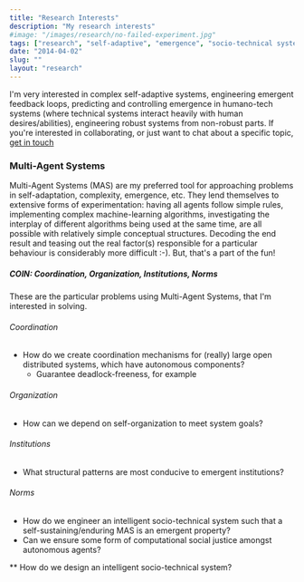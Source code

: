 ```yaml
---
title: "Research Interests"
description: "My research interests"
#image: "/images/research/no-failed-experiment.jpg"
tags: ["research", "self-adaptive", "emergence", "socio-technical systems","feedback loops"]
date: "2014-04-02"
slug: ""
layout: "research"
---
```

I'm very interested in complex self-adaptive systems, engineering emergent 
feedback loops, predicting and controlling emergence in humano-tech systems 
(where technical systems interact heavily with human desires/abilities), 
engineering robust systems from non-robust parts. <!--more--> If you're interested in 
collaborating, or just want to chat about a specific topic, [get in 
touch](/contact/)

### Multi-Agent Systems

Multi-Agent Systems (MAS) are my preferred tool for approaching problems in self-adaptation, complexity, emergence, etc. They lend themselves to extensive
forms of experimentation: having all agents follow simple rules, implementing complex machine-learning algorithms, investigating the interplay of different algorithms
being used at the same time, are all possible with relatively simple conceptual structures. Decoding the end result and teasing out the real factor(s) responsible
for a particular behaviour is considerably more difficult :-). But, that's a part of the fun!


##### COIN: Coordination, Organization, Institutions, Norms

These are the particular problems using Multi-Agent Systems, that I'm interested in solving.
	
###### Coordination 

* How do we create coordination mechanisms for (really) large open distributed systems, which have autonomous components? 
  * Guarantee deadlock-freeness, for example 

###### Organization 

* How can we depend on self-organization to meet system goals? 


###### Institutions 
* What structural patterns are most conducive to emergent institutions? 

###### Norms 

* How do we engineer an intelligent socio-technical system such that a self-sustaining/enduring MAS is an emergent property? 
* Can we ensure some form of computational social justice amongst autonomous agents?

** How do we design an intelligent socio-technical system? 
